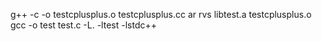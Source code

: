g++ -c -o testcplusplus.o testcplusplus.cc 
ar rvs libtest.a testcplusplus.o
gcc -o test test.c -L. -ltest -lstdc++